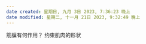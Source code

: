 ```yaml
---
date created: 星期日, 九月 3日 2023, 7:36:23 晚上
date modified: 星期二, 十一月 21日 2023, 9:32:49 晚上
---
```

筋膜有何作用？
	约束肌肉的形状
